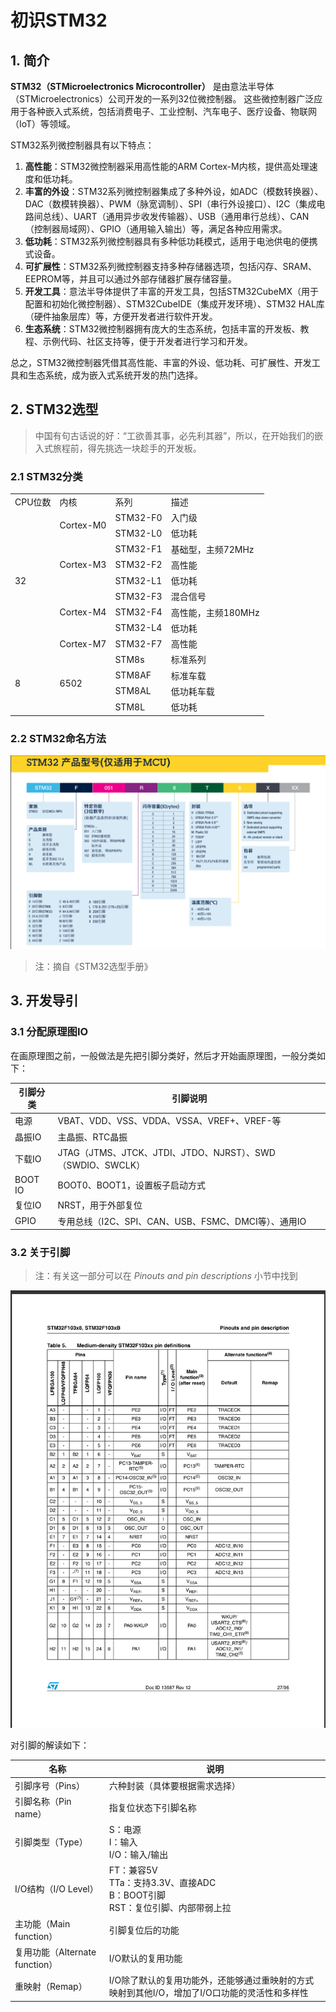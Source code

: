 # 初识STM32

## 1. 简介

**STM32（STMicroelectronics Microcontroller）** 是由意法半导体（STMicroelectronics）公司开发的一系列32位微控制器。
这些微控制器广泛应用于各种嵌入式系统，包括消费电子、工业控制、汽车电子、医疗设备、物联网（IoT）等领域。

STM32系列微控制器具有以下特点：

1. **高性能**：STM32微控制器采用高性能的ARM Cortex-M内核，提供高处理速度和低功耗。
2. **丰富的外设**：STM32系列微控制器集成了多种外设，如ADC（模数转换器）、DAC（数模转换器）、PWM（脉宽调制）、SPI（串行外设接口）、I2C（集成电路间总线）、UART（通用异步收发传输器）、USB（通用串行总线）、CAN（控制器局域网）、GPIO（通用输入输出）等，满足各种应用需求。
3. **低功耗**：STM32系列微控制器具有多种低功耗模式，适用于电池供电的便携式设备。
4. **可扩展性**：STM32系列微控制器支持多种存储器选项，包括闪存、SRAM、EEPROM等，并且可以通过外部存储器扩展存储容量。
5. **开发工具**：意法半导体提供了丰富的开发工具，包括STM32CubeMX（用于配置和初始化微控制器）、STM32CubeIDE（集成开发环境）、STM32 HAL库（硬件抽象层库）等，方便开发者进行软件开发。
6. **生态系统**：STM32微控制器拥有庞大的生态系统，包括丰富的开发板、教程、示例代码、社区支持等，便于开发者进行学习和开发。

总之，STM32微控制器凭借其高性能、丰富的外设、低功耗、可扩展性、开发工具和生态系统，成为嵌入式系统开发的热门选择。

## 2. STM32选型

> 中国有句古话说的好：“工欲善其事，必先利其器”，所以，在开始我们的嵌入式旅程前，得先挑选一块趁手的开发板。

### 2.1 STM32分类

<table>
    <tr>
        <td>CPU位数</td> 
        <td>内核</td> 
        <td>系列</td>
        <td>描述</td>
    </tr>
    <tr>
        <td rowspan="9">32</td>    
        <td rowspan="2">Cortex-M0</td>
        <td>STM32-F0</td>
        <td>入门级</td>
    </tr>
    <tr>
        <td>STM32-L0</td>
        <td>低功耗</td>
    <tr>
        <td rowspan="3">Cortex-M3</td> 
        <td>STM32-F1</td>
        <td>基础型，主频72MHz</td>
    </tr>
    <tr>
        <td>STM32-F2</td>
        <td>高性能</td>
    </tr>
    <tr>
        <td>STM32-L1</td>
        <td>低功耗</td>
    </tr>
    <tr>
        <td rowspan="3">Cortex-M4</td>
        <td>STM32-F3</td>
        <td>混合信号</td>
    </tr>
    <tr>
        <td>STM32-F4</td>
        <td>高性能，主频180MHz</td>
    </tr>
    <tr>
        <td>STM32-L4</td>
        <td>低功耗</td>
    </tr>
    <tr>
        <td>Cortex-M7</td>
        <td>STM32-F7</td>
        <td>高性能</td>
    </tr>
    <tr>
        <td rowspan="5">8</td>
        <td rowspan="5">6502</td>
    </tr>
    <tr>
        <td>STM8s</td>
        <td>标准系列</td>
    </tr>
    <tr>
        <td>STM8AF</td>
        <td>标准车载</td>
    </tr>
    <tr>
        <td>STM8AL</td>
        <td>低功耗车载</td>
    </tr>
    <tr>
        <td>STM8L</td>
        <td>低功耗</td>
    </tr>
</table>

### 2.2 STM32命名方法

![STM32命名方法图](/images/嵌入式/STM32命名方法图.png)

> 注：摘自《STM32选型手册》

## 3. 开发导引

### 3.1 分配原理图IO

在画原理图之前，一般做法是先把引脚分类好，然后才开始画原理图，一般分类如下：

| 引脚分类    | 引脚说明                                             |
|---------|--------------------------------------------------|
| 电源      | VBAT、VDD、VSS、VDDA、VSSA、VREF+、VREF-等              |
| 晶振IO    | 主晶振、RTC晶振                                        |
| 下载IO    | JTAG（JTMS、JTCK、JTDI、JTDO、NJRST）、SWD（SWDIO、SWCLK） |
| BOOT IO | BOOT0、BOOT1，设置板子启动方式                             |
| 复位IO    | NRST，用于外部复位                                      |
| GPIO    | 专用总线（I2C、SPI、CAN、USB、FSMC、DMCI等）、通用IO            |

### 3.2 关于引脚

> 注：有关这一部分可以在 *Pinouts and pin descriptions* 小节中找到

![STM32引脚定义图](/images/嵌入式/STM32引脚定义图.png)


对引脚的解读如下：

| 名称                       | 说明                                                            |
|--------------------------|---------------------------------------------------------------|
| 引脚序号（Pins）               | 六种封装（具体要根据需求选择）                                               |
| 引脚名称（Pin name）           | 指复位状态下引脚名称                                                    |
| 引脚类型（Type）               | S：电源<br/>I：输入<br/>I/O：输入/输出                                   |
| I/O结构（I/O Level）         | FT：兼容5V<br/>TTa：支持3.3V、直接ADC<br/>B：BOOT引脚<br/>RST：复位引脚、内部带弱上拉 |
| 主功能（Main function）       | 引脚复位后的功能                                                      |
| 复用功能（Alternate function） | I/O默认的复用功能                                                    |
| 重映射（Remap）               | I/O除了默认的复用功能外，还能够通过重映射的方式映射到其他I/O，增加了I/O口功能的灵活性和多样性           |

